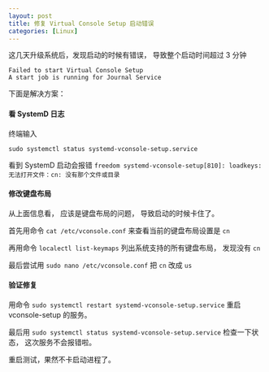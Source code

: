 ```yaml
---
layout: post
title: 修复 Virtual Console Setup 启动错误
categories: [Linux]
---
```


这几天升级系统后，发现启动的时候有错误， 导致整个启动时间超过 3 分钟

```
Failed to start Virtual Console Setup
A start job is running for Journal Service
```

下面是解决方案：

#### 看 SystemD 日志
终端输入

```
sudo systemctl status systemd-vconsole-setup.service
```

看到 SystemD 启动会报错 `freedom systemd-vconsole-setup[810]: loadkeys: 无法打开文件：cn: 没有那个文件或目录`

#### 修改键盘布局
从上面信息看， 应该是键盘布局的问题， 导致启动的时候卡住了。

首先用命令 `cat /etc/vconsole.conf` 来查看当前的键盘布局设置是 `cn`

再用命令 `localectl list-keymaps` 列出系统支持的所有键盘布局， 发现没有 `cn`

最后尝试用 `sudo nano /etc/vconsole.conf` 把 `cn` 改成 `us`

#### 验证修复
用命令 `sudo systemctl restart systemd-vconsole-setup.service` 重启 vconsole-setup 的服务。

最后用 `sudo systemctl status systemd-vconsole-setup.service` 检查一下状态， 这次服务不会报错啦。

重启测试，果然不卡启动进程了。





